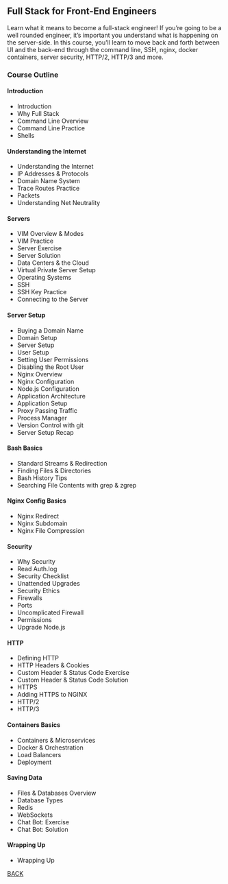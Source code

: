 ## Full Stack for Front-End Engineers

Learn what it means to become a full-stack engineer! If you’re going to be a well rounded engineer, it’s important you understand what is happening on the server-side. In this course, you'll learn to move back and forth between UI and the back-end through the command line, SSH, nginx, docker containers, server security, HTTP/2, HTTP/3 and more.

<!-- Course Slides (https://docs.google.com/presentation/d/1Mvf_rOFz1wZeH1irajJqhRQgzid7BkqJBd8wigpz39M/edit?usp=sharing) -->

### Course Outline
#### Introduction
- Introduction
- Why Full Stack
- Command Line Overview
- Command Line Practice
- Shells

#### Understanding the Internet
- Understanding the Internet
- IP Addresses & Protocols
- Domain Name System
- Trace Routes Practice
- Packets
- Understanding Net Neutrality

#### Servers
- VIM Overview & Modes
- VIM Practice
- Server Exercise
- Server Solution
- Data Centers & the Cloud
- Virtual Private Server Setup
- Operating Systems
- SSH
- SSH Key Practice
- Connecting to the Server

#### Server Setup
- Buying a Domain Name
- Domain Setup
- Server Setup
- User Setup
- Setting User Permissions
- Disabling the Root User
- Nginx Overview
- Nginx Configuration
- Node.js Configuration
- Application Architecture
- Application Setup
- Proxy Passing Traffic
- Process Manager
- Version Control with git
- Server Setup Recap

#### Bash Basics
- Standard Streams & Redirection
- Finding Files & Directories
- Bash History Tips
- Searching File Contents with grep & zgrep

#### Nginx Config Basics
- Nginx Redirect
- Nginx Subdomain
- Nginx File Compression

#### Security
- Why Security
- Read Auth.log
- Security Checklist
- Unattended Upgrades
- Security Ethics
- Firewalls
- Ports
- Uncomplicated Firewall
- Permissions
- Upgrade Node.js

#### HTTP
- Defining HTTP
- HTTP Headers & Cookies
- Custom Header & Status Code Exercise
- Custom Header & Status Code Solution
- HTTPS
- Adding HTTPS to NGINX
- HTTP/2
- HTTP/3

#### Containers Basics
- Containers & Microservices
- Docker & Orchestration
- Load Balancers
- Deployment

#### Saving Data
- Files & Databases Overview
- Database Types
- Redis
- WebSockets
- Chat Bot: Exercise
- Chat Bot: Solution

#### Wrapping Up
- Wrapping Up

[BACK](./README.md)